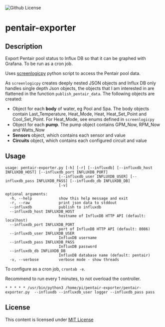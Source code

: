 
![Github License](https://img.shields.io/github/license/dacarson/WeatherFlowApi) 

# pentair-exporter

## Description
Export Pentair pool status to Influx DB so that it can be graphed with Grafana. To be run as a cron job.

Uses [screenlogicpy](https://github.com/dieselrabbit/screenlogicpy) python script to access the Pentair pool data.

As `screenlogicpy` creates deeply nested JSON objects and Influx DB only handles single depth Json objects, the objects that I am interested in are flattened in the function `publish_pentair_data`.
The following objects are created:
* Object for each **body** of water, eg Pool and Spa. The body objects contain Last_Temperature, Heat_Mode, Heat, Heat_Set_Point and Cool_Set_Point. For Heat_Mode, see enums defined in `screenlogicpy`
* Object for each **pump**. The pump object contains GPM_Now, RPM_Now and Watts_Now
* **Sensors** object, which contains each sensor and value
* **Circuits** object, which contains each configured circuit and value

## Usage
```
usage: pentair-exporter.py [-h] [-r] [--influxdb] [--influxdb_host INFLUXDB_HOST] [--influxdb_port INFLUXDB_PORT] 
                        [--influxdb_user INFLUXDB_USER] [--influxdb_pass INFLUXDB_PASS] [--influxdb_db INFLUXDB_DB] 
                        [-v]

optional arguments:
  -h, --help            show this help message and exit
  -r, --raw             print json data to stddout
  --influxdb            publish to influxdb
  --influxdb_host INFLUXDB_HOST
                        hostname of InfluxDB HTTP API (default: localhost)
  --influxdb_port INFLUXDB_PORT
                        port of InfluxDB HTTP API (default: 8086)
  --influxdb_user INFLUXDB_USER
                        InfluxDB username
  --influxdb_pass INFLUXDB_PASS
                        InfluxDB password
  --influxdb_db INFLUXDB_DB
                        InfluxDB database name (default: pentair)
  -v, --verbose         verbose mode - show threads
  ````

To configure as a cron job, `crontab -e`.

Recommend to run every 1 minutes, to not overload the controller.

 `* * * * * /usr/bin/python3 /home/pi/pentair-exporter/pentair-exporter.py  --influxdb --influxdb_user logger --influxdb_pass pass`
  
  ## License

This content is licensed under [MIT License](https://opensource.org/license/mit/)
  
